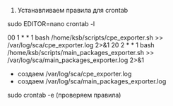 1. Устанавливаем правила для crontab

sudo EDITOR=nano crontab -l

00 1 * * 1 bash /home/ksb/scripts/cpe_exporter.sh >> /var/log/sca/cpe_exporter.log 2>&1
20 2 * * 1 bash /home/ksb/scripts/main_packages_exporter.sh >> /var/log/sca/main_packages_exporter.log 2>&1

-  создаем /var/log/sca/cpe_exporter.log
- создаем /var/log/sca/main_packages_exporter.log

sudo crontab -e (проверяем правила)